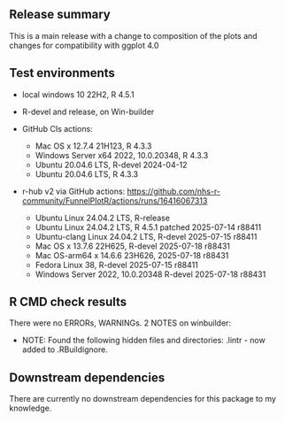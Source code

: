 ## Release summary

This is a main release with a change to composition of the plots and changes for compatibility with ggplot 4.0


## Test environments
* local windows 10 22H2, R 4.5.1

* R-devel and release, on Win-builder

* GitHub CIs actions:
  * Mac OS x 12.7.4 21H123, R 4.3.3
  * Windows Server x64 2022, 10.0.20348, R 4.3.3
  * Ubuntu 20.04.6 LTS, R-devel 2024-04-12
  * Ubuntu 20.04.6 LTS, R 4.3.3

* r-hub v2 via GitHub actions: https://github.com/nhs-r-community/FunnelPlotR/actions/runs/16416067313
  * Ubuntu Linux 24.04.2 LTS, R-release
  * Ubuntu Linux 24.04.2 LTS, R 4.5.1 patched 2025-07-14 r88411
  * Ubuntu-clang Linux 24.04.2 LTS, R-devel 2025-07-15 r88411
  * Mac OS x 13.7.6 22H625, R-devel 2025-07-18 r88431
  * Mac OS-arm64 x 14.6.6 23H626, 2025-07-18 r88431
  * Fedora Linux 38, R-devel 2025-07-15 r88411
  * Windows Server 2022, 10.0.20348 R-devel 2025-07-18 r88431

## R CMD check results
There were no ERRORs, WARNINGs.  2 NOTES on winbuilder:
* NOTE: Found the following hidden files and directories:
  .lintr  -  now added to .RBuildignore.

## Downstream dependencies
There are currently no downstream dependencies for this package to my knowledge.
